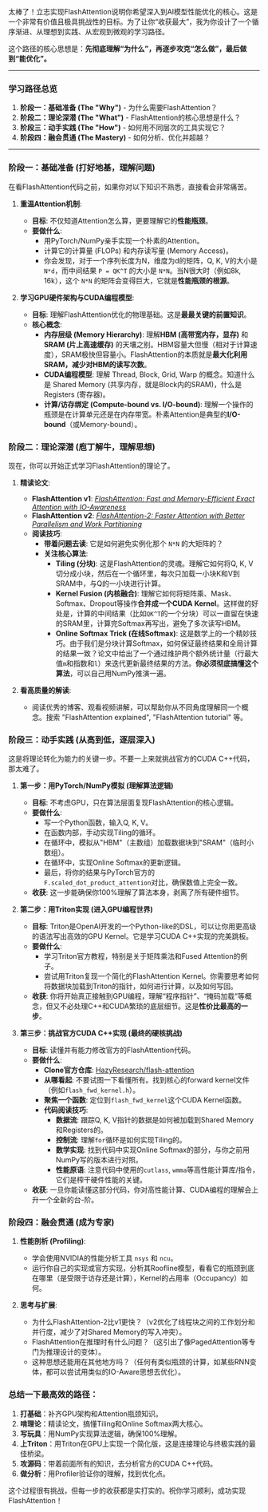 太棒了！立志实现FlashAttention说明你希望深入到AI模型性能优化的核心。这是一个非常有价值且极具挑战性的目标。为了让你“收获最大”，我为你设计了一个循序渐进、从理想到实践、从宏观到微观的学习路径。

这个路径的核心思想是：**先彻底理解“为什么”，再逐步攻克“怎么做”，最后做到“能优化”。**

---

### 学习路径总览

1.  **阶段一：基础准备 (The "Why")** - 为什么需要FlashAttention？
2.  **阶段二：理论深潜 (The "What")** - FlashAttention的核心思想是什么？
3.  **阶段三：动手实践 (The "How")** - 如何用不同层次的工具实现它？
4.  **阶段四：融会贯通 (The Mastery)** - 如何分析、优化并超越？

---

### 阶段一：基础准备 (打好地基，理解问题)

在看FlashAttention代码之前，如果你对以下知识不熟悉，直接看会非常痛苦。

1.  **重温Attention机制**:
    *   **目标**: 不仅知道Attention怎么算，更要理解它的**性能瓶颈**。
    *   **要做什么**:
        *   用PyTorch/NumPy亲手实现一个朴素的Attention。
        *   计算它的计算量 (FLOPs) 和内存读写量 (Memory Access)。
        *   你会发现，对于一个序列长度为N，维度为d的矩阵，Q, K, V的大小是 `N*d`，而中间结果 `P = QK^T` 的大小是 `N*N`。当N很大时（例如8k, 16k），这个 `N*N` 的矩阵会变得巨大，它就是**性能瓶颈的根源**。

2.  **学习GPU硬件架构与CUDA编程模型**:
    *   **目标**: 理解FlashAttention优化的物理基础。这是**最最关键的前置知识**。
    *   **核心概念**:
        *   **内存层级 (Memory Hierarchy)**: 理解**HBM (高带宽内存，显存)** 和 **SRAM (片上高速缓存)** 的天壤之别。HBM容量大但慢（相对于计算速度），SRAM极快但容量小。FlashAttention的本质就是**最大化利用SRAM，减少对HBM的读写次数**。
        *   **CUDA编程模型**: 理解 Thread, Block, Grid, Warp 的概念。知道什么是 Shared Memory (共享内存，就是Block内的SRAM)，什么是 Registers (寄存器)。
        *   **计算/访存绑定 (Compute-bound vs. I/O-bound)**: 理解一个操作的瓶颈是在计算单元还是在内存带宽。朴素Attention是典型的**I/O-bound**（或Memory-bound）。

### 阶段二：理论深潜 (庖丁解牛，理解思想)

现在，你可以开始正式学习FlashAttention的理论了。

1.  **精读论文**:
    *   **FlashAttention v1**: [*FlashAttention: Fast and Memory-Efficient Exact Attention with IO-Awareness*](https://arxiv.org/abs/2205.14135)
    *   **FlashAttention v2**: [*FlashAttention-2: Faster Attention with Better Parallelism and Work Partitioning*](https://arxiv.org/abs/2307.08691)
    *   **阅读技巧**:
        *   **带着问题去读**: 它是如何避免实例化那个 `N*N` 的大矩阵的？
        *   **关注核心算法**:
            *   **Tiling (分块)**: 这是FlashAttention的灵魂。理解它如何将Q, K, V切分成小块，然后在一个循环里，每次只加载一小块K和V到SRAM中，与Q的一小块进行计算。
            *   **Kernel Fusion (内核融合)**: 理解它如何将矩阵乘、Mask、Softmax、Dropout等操作**合并成一个CUDA Kernel**。这样做的好处是，计算的中间结果（比如`QK^T`的一个分块）可以一直留在快速的SRAM里，计算完Softmax再写出，避免了多次读写HBM。
            *   **Online Softmax Trick (在线Softmax)**: 这是数学上的一个精妙技巧。由于我们是分块计算Softmax，如何保证最终结果和全局计算的结果一致？论文中给出了一个通过维护两个额外统计量（行最大值`m`和指数和`l`）来迭代更新最终结果的方法。**你必须彻底搞懂这个算法**，可以自己用NumPy推演一遍。

2.  **看高质量的解读**:
    *   阅读优秀的博客、观看视频讲解，可以帮助你从不同角度理解同一个概念。搜索 "FlashAttention explained", "FlashAttention tutorial" 等。

### 阶段三：动手实践 (从高到低，逐层深入)

这是将理论转化为能力的关键一步。不要一上来就挑战官方的CUDA C++代码，那太难了。

1.  **第一步：用PyTorch/NumPy模拟 (理解算法逻辑)**
    *   **目标**: 不考虑GPU，只在算法层面复现FlashAttention的核心逻辑。
    *   **要做什么**:
        *   写一个Python函数，输入Q, K, V。
        *   在函数内部，手动实现Tiling的循环。
        *   在循环中，模拟从"HBM"（主数组）加载数据块到"SRAM"（临时小数组）。
        *   在循环中，实现Online Softmax的更新逻辑。
        *   最后，将你的结果与PyTorch官方的`F.scaled_dot_product_attention`对比，确保数值上完全一致。
    *   **收获**: 这一步能确保你100%理解了算法本身，剥离了所有硬件细节。

2.  **第二步：用Triton实现 (进入GPU编程世界)**
    *   **目标**: Triton是OpenAI开发的一个Python-like的DSL，可以让你用更高级的语法写出高效的GPU Kernel。它是学习CUDA C++实现的完美跳板。
    *   **要做什么**:
        *   学习Triton官方教程，特别是关于矩阵乘法和Fused Attention的例子。
        *   尝试用Triton复现一个简化的FlashAttention Kernel。你需要思考如何将数据块加载到Triton的指针，如何进行计算，以及如何写回。
    *   **收获**: 你将开始真正接触到GPU编程，理解“程序指针”、“掩码加载”等概念，但又不必处理C++和CUDA繁琐的底层细节。这是**性价比最高的一步**。

3.  **第三步：挑战官方CUDA C++实现 (最终的硬核挑战)**
    *   **目标**: 读懂并有能力修改官方的FlashAttention代码。
    *   **要做什么**:
        *   **Clone官方仓库**: [HazyResearch/flash-attention](https://github.com/Dao-AILab/flash-attention)
        *   **从哪看起**: 不要试图一下看懂所有。找到核心的forward kernel文件（例如`flash_fwd_kernel.h`）。
        *   **聚焦一个函数**: 定位到`flash_fwd_kernel`这个CUDA Kernel函数。
        *   **代码阅读技巧**:
            *   **数据流**: 跟踪Q, K, V指针的数据是如何被加载到Shared Memory和Registers的。
            *   **控制流**: 理解`for`循环是如何实现Tiling的。
            *   **数学实现**: 找到代码中实现Online Softmax的部分，与你之前用NumPy写的版本进行对照。
            *   **性能原语**: 注意代码中使用的`cutlass`, `wmma`等高性能计算库/指令，它们是榨干硬件性能的关键。
    *   **收获**: 一旦你能读懂这部分代码，你对高性能计算、CUDA编程的理解会上升一个全新的台-阶。

### 阶段四：融会贯通 (成为专家)

1.  **性能剖析 (Profiling)**:
    *   学会使用NVIDIA的性能分析工具 `nsys` 和 `ncu`。
    *   运行你自己的实现或官方实现，分析其Roofline模型，看看它的瓶颈到底在哪里（是受限于访存还是计算），Kernel的占用率（Occupancy）如何。

2.  **思考与扩展**:
    *   为什么FlashAttention-2比v1更快？（v2优化了线程块之间的工作划分和并行度，减少了对Shared Memory的写入冲突）。
    *   FlashAttention在推理时有什么问题？（这引出了像PagedAttention等专门为推理设计的变体）。
    *   这种思想还能用在其他地方吗？（任何有类似瓶颈的计算，如某些RNN变体，都可以尝试用类似的IO-Aware思想去优化）。

### 总结一下最高效的路径：

1.  **打基础**：补齐GPU架构和Attention瓶颈知识。
2.  **啃理论**：精读论文，搞懂Tiling和Online Softmax两大核心。
3.  **写玩具**：用NumPy实现算法逻辑，确保100%理解。
4.  **上Triton**：用Triton在GPU上实现一个简化版，这是连接理论与终极实践的最佳桥梁。
5.  **攻源码**：带着前面所有的知识，去分析官方的CUDA C++代码。
6.  **做分析**：用Profiler验证你的理解，找到优化点。

这个过程很有挑战，但每一步的收获都是实打实的。祝你学习顺利，成功实现FlashAttention！